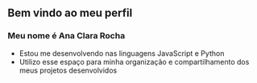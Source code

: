 ## Bem vindo ao meu perfil

### Meu nome é Ana Clara Rocha

- Estou me desenvolvendo nas linguagens JavaScript e Python
- Utilizo esse espaço para minha organização e compartilhamento dos meus projetos desenvolvidos
